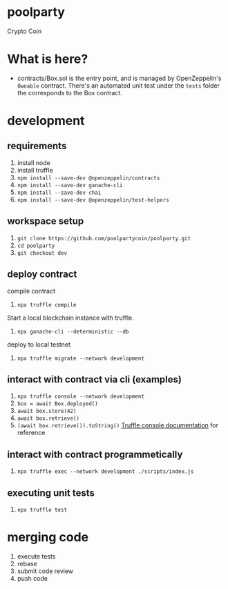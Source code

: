 # poolparty
Crypto Coin

# What is here?
* contracts/Box.sol is the entry point, and is managed by OpenZeppelin's `Ownable` contract.  There's an automated unit test under the `tests` folder the corresponds to the Box contract.

# development

## requirements
1. install node
1. install truffle
1. `npm install --save-dev @openzeppelin/contracts`
1. `npm install --save-dev ganache-cli`
1. `npm install --save-dev chai`
1. `npm install --save-dev @openzeppelin/test-helpers`


## workspace setup
1. `git clone https://github.com/poolpartycoin/poolparty.git`
1. `cd poolparty`
1. `git checkout dev`

## deploy contract
compile contract
1. `npx truffle compile`

Start a local blockchain instance with truffle.
1. `npx ganache-cli --deterministic --db`

deploy to local testnet
1. `npx truffle migrate --network development`


## interact with contract via cli (examples)
1. `npx truffle console --network development`
1. `box = await Box.deployed()`
1. `await box.store(42)`
1. `await box.retrieve()`
1. `(await box.retrieve()).toString()`
[Truffle console documentation](https://www.trufflesuite.com/docs/truffle/getting-started/using-truffle-develop-and-the-console) for reference

## interact with contract programmetically
1. `npx truffle exec --network development ./scripts/index.js`

## executing unit tests
1. `npx truffle test`


# merging code
1. execute tests
1. rebase
1. submit code review
1. push code